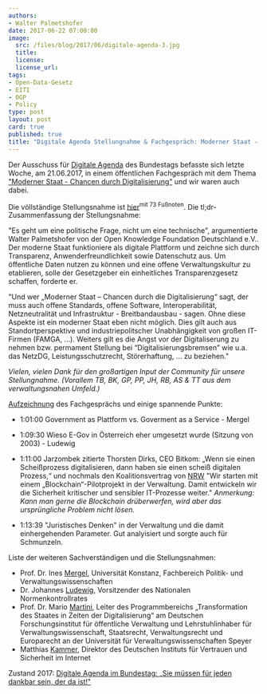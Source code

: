 ```yaml
---
authors: 
- Walter Palmetshofer
date: 2017-06-22 07:00:00
image:
  src: /files/blog/2017/06/digitale-agenda-3.jpg
  title: 
  license:
  license_url: 
tags:
- Open-Data-Gesetz
- EITI
- OGP
- Policy
type: post
layout: post
card: true
published: true
title: "Digitale Agenda Stellungnahme & Fachgespräch: Moderner Staat - Chancen durch Digitalisierung" 
---
```


Der Ausschuss für [Digitale Agenda](https://www.bundestag.de/ada) des Bundestags befasste sich letzte Woche, am 21.06.2017, in einem öffentlichen Fachgespräch mit dem Thema ["Moderner Staat - Chancen durch Digitalisierung"](https://www.bundestag.de/presse/hib/2017_06/-/511466) und wir waren auch dabei. 

Die völlständige Stellungsnahme ist [hier](https://www.bundestag.de/blob/511166/ec0c94005417fb52273a66e803e7659b/a-drs-18-24-139-data.pdf)<sup>mit 73 Fußnoten</sup>. Die tl;dr-Zusammenfassung der Stellungsnahme:

"Es geht um eine politische Frage, nicht um eine technische", argumentierte Walter Palmetshofer von der Open Knowledge Foundation Deutschland e.V.. Der moderne Staat funktioniere als digitale Plattform und zeichne sich durch Transparenz, Anwenderfreundlichkeit sowie Datenschutz aus. Um öffentliche Daten nutzen zu können und eine offene Verwaltungskultur zu etablieren, solle der Gesetzgeber ein einheitliches Transparenzgesetz schaffen, forderte er.

"Und wer „Moderner Staat – Chancen durch die Digitalisierung“ sagt, der muss auch offene
Standards, offene Software, Interoperabilität, Netzneutralität und Infrastruktur -
Breitbandausbau - sagen. Ohne diese Aspekte ist ein moderner Staat eben nicht möglich.
Dies gilt auch aus Standortperspektive und industriepolitscher Unabhängigkeit von großen
IT-Firmen (FAMGA, …). Weiters gilt es die Angst vor der Digitaliserung zu nehmen bzw.
permament Stellung bei “Digitalisierungsbremsen” wie u.a. das NetzDG,
Leistungsschutzrecht, Störerhaftung, … zu beziehen."


<i>Vielen, vielen Dank für den großartigen Input der Community für unsere Stellungnahme.
(Vorallem TB, BK, GP, PP, JH, RB, AS & TT aus dem verwaltungsnahen Umfeld.)</i>


[Aufzeichnung](https://dbtg.tv/cvid/7118784) des Fachgesprächs und einige spannende Punkte:

- 1:01:00 Government as Plattform vs. Goverment as a Service - Mergel

- 1:09:30 Wieso E-Gov in Österreich eher umgesetzt wurde (Sitzung von 2003) - Ludewig

- 1:11:00 Jarzombek zitierte Thorsten Dirks, CEO Bitkom:
„Wenn sie einen Scheißprozess digitalisieren, dann haben sie einen scheiß digitalen Prozess,“ und nochmals den Koalitionsvertrag von [NRW](
https://www.cdu-nrw.de/sites/default/files/media/docs/vertrag_nrw-koalition_2017.pdf)
"Wir starten mit einem „Blockchain“-Pilotprojekt in der Verwaltung. Damit entwickeln
wir die Sicherheit kritischer und sensibler IT-Prozesse weiter." <i>Anmerkung: Kann man gerne die Blockchain drüberwerfen, wird aber das ursprüngliche Problem nicht lösen.</i>

- 1:13:39 "Juristisches Denken" in der Verwaltung und die damit einhergehenden Parameter.
Gut analyisiert und sorgte auch für Schmunzeln.

Liste der weiteren Sachverständigen und die Stellungsnahmen:
- Prof. Dr. Ines [Mergel](https://www.bundestag.de/blob/510890/35dceb07b59cb1e0c11e60904e1b2794/a-drs-18-24-136-data.pdf), Universität Konstanz, Fachbereich Politik- und Verwaltungswissenschaften
- Dr. Johannes [Ludewig](https://www.bundestag.de/blob/511040/c5236d3952f250335f42f6b6ce97d692/a-drs-18-24-137-data.pdf), Vorsitzender des Nationalen Normenkontrollrates
- Prof. Dr. Mario [Martini](https://www.bundestag.de/blob/512252/0f4aafa9f98a3f37e6b0d74f0ccbc973/a-drs-18-24-138-data.pdf), Leiter des Programmbereichs „Transformation des Staates in Zeiten der Digitalisierung“ am Deutschen Forschungsinstitut für öffentliche Verwaltung und Lehrstuhlinhaber für Verwaltungswissenschaft, Staatsrecht, Verwaltungsrecht und Europarecht an der Universität für Verwaltungswissenschaften Speyer
- Matthias [Kammer](https://www.bundestag.de/blob/510868/2754e63d57df1221b3c4401d57b4e55e/a-drs-18-24-135-data.pdf), Direktor des Deutschen Instituts für Vertrauen und Sicherheit im Internet

Zustand 2017: [Digitale Agenda im Bundestag: „Sie müssen für jeden dankbar sein, der da ist!"](https://netzpolitik.org/2017/digitale-agenda-im-bundestag-sie-muessen-fuer-jeden-dankbar-sein-der-da-ist/)

